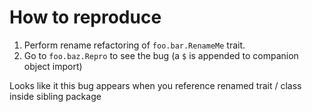 # How to reproduce
1. Perform rename refactoring of `foo.bar.RenameMe` trait.
2. Go to `foo.baz.Repro` to see the bug (a `$` is appended to companion object import)

Looks like it this bug appears when you reference renamed trait / class inside sibling package